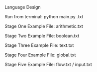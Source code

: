 Language Design

Run from terminal: python main.py .txt

Stage One Example File: arithmetic.txt

Stage Two Example File: boolean.txt

Stage Three Example File: text.txt

Stage Four Example File: global.txt

Stage Five Example File: flow.txt / input.txt
